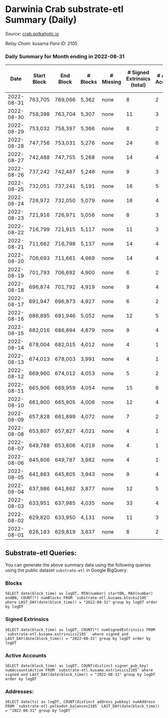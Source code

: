 # Darwinia Crab substrate-etl Summary (Daily)

_Source_: [crab.polkaholic.io](https://crab.polkaholic.io)

*Relay Chain*: kusama
*Para ID*: 2105



### Daily Summary for Month ending in 2022-08-31


| Date | Start Block | End Block | # Blocks | # Missing | # Signed Extrinsics (total) | # Active Accounts | # Addresses with Balances | # Events | # Transfers | # XCM Transfers In | # XCM Transfers Out |
| ---- | ----------- | --------- | -------- | --------- | --------------------------- | ----------------- | ------------------------- | -------- | ----------- | ------------------ | ------------------- |
| 2022-08-31 | 763,705 | 769,066 | 5,362 | none  | 8 | 2 | 46 | 11,015 | 264 ($0.23) |   |   |
| 2022-08-30 | 758,398 | 763,704 | 5,307 | none  | 11 | 3 |  | 11,047 | 391 ($0.38) | 1 ($0.50) | 1 ($0.088) |
| 2022-08-29 | 753,032 | 758,397 | 5,366 | none  | 8 | 2 |  | 11,026 | 264 ($0.23) |   |   |
| 2022-08-28 | 747,756 | 753,031 | 5,276 | none  | 24 | 6 |  | 11,233 | 580 ($4.45) |   | 7 ($4.01) |
| 2022-08-27 | 742,488 | 747,755 | 5,268 | none  | 14 | 4 |  | 10,895 | 305 ($0.28) |   |   |
| 2022-08-26 | 737,242 | 742,487 | 5,246 | none  | 9 | 3 | 44 | 10,859 | 325 ($0.33) | 2 ($0.10) | 1 ($0.088) |
| 2022-08-25 | 732,051 | 737,241 | 5,191 | none  | 16 | 5 | 44 | 10,926 | 478 ($0.54) |   | 3 ($0.18) |
| 2022-08-24 | 726,972 | 732,050 | 5,079 | none  | 16 | 4 | 44 | 10,682 | 459 ($0.31) |   | 2 ($0.038) |
| 2022-08-23 | 721,916 | 726,971 | 5,056 | none  | 8 | 3 | 44 | 10,355 | 204 ($0.076) | 1 ($0.015) | 3  |
| 2022-08-22 | 716,799 | 721,915 | 5,117 | none  | 11 | 3 | 44 | 10,667 | 389 ($0.40) | 1 ($0.015) | 2 ($0.096) |
| 2022-08-21 | 711,662 | 716,798 | 5,137 | none  | 14 | 4 | 44 | 10,661 | 333 ($18.69) |   | 1 ($18.37) |
| 2022-08-20 | 706,693 | 711,661 | 4,969 | none  | 14 | 4 | 43 | 10,338 | 348 ($26.72) |   | 1 ($26.43) |
| 2022-08-19 | 701,793 | 706,692 | 4,900 | none  | 6 | 2 | 43 | 9,953 | 132 ($0.11) |   |   |
| 2022-08-18 | 696,874 | 701,792 | 4,919 | none  | 9 | 4 | 43 | 10,010 | 128 ($0.08) | 1 ($0.015) | 1 ($0.0049) |
| 2022-08-17 | 691,947 | 696,873 | 4,927 | none  | 6 | 2 | 43 | 10,004 | 122 ($0.017) |   | 2 ($0.015) |
| 2022-08-16 | 686,895 | 691,946 | 5,052 | none  | 12 | 5 | 43 | 10,423 | 266 ($0.22) | 1 ($0.01) | 2 ($0.02) |
| 2022-08-15 | 682,016 | 686,894 | 4,879 | none  | 9 | 4 | 43 | 9,926 | 129 ($0.075) |   |   |
| 2022-08-14 | 678,004 | 682,015 | 4,012 | none  | 4 | 1 | 43 | 8,038 |   |   |   |
| 2022-08-13 | 674,013 | 678,003 | 3,991 | none  | 4 | 1 | 43 | 7,996 |   |   |   |
| 2022-08-12 | 669,960 | 674,012 | 4,053 | none  | 5 | 2 | 43 | 8,193 | 61 ($0.026) | 1 ($0.02) | 1 ($0.025) |
| 2022-08-11 | 665,906 | 669,959 | 4,054 | none  | 15 | 6 | 43 | 8,423 | 254 ($0.15) |   | 5 ($0.0082) |
| 2022-08-10 | 661,900 | 665,905 | 4,006 | none  | 12 | 4 | 43 | 8,344 | 264 ($0.32) | 2 ($0.02) | 5 ($0.061) |
| 2022-08-09 | 657,828 | 661,899 | 4,072 | none  | 7 | 2 | 40 | 8,300 | 127 ($0.033) |   | 3 ($0.03) |
| 2022-08-08 | 653,807 | 657,827 | 4,021 | none  | 4 | 1 | 40 | 8,056 |   |   |   |
| 2022-08-07 | 649,788 | 653,806 | 4,019 | none  | 4 | 1 | 40 | 8,053 |   |   |   |
| 2022-08-06 | 645,806 | 649,787 | 3,982 | none  | 4 | 1 | 40 | 7,978 |   |   |   |
| 2022-08-05 | 641,863 | 645,805 | 3,943 | none  | 9 | 4 | 40 | 8,007 | 80 ($5.06) |   | 1 ($4.97) |
| 2022-08-04 | 637,986 | 641,862 | 3,877 | none  | 12 | 5 | 39 | 8,049 | 238 ($11.09) | 2 ($10.96) | 2 ($10.96) |
| 2022-08-03 | 633,951 | 637,985 | 4,035 | none  | 33 | 4 | 38 | 8,738 | 537 ($0.93) |   |   |
| 2022-08-02 | 629,820 | 633,950 | 4,131 | none  | 11 | 3 | 38 | 8,575 | 265 ($0.25) |   |   |
| 2022-08-01 | 626,183 | 629,819 | 3,637 | none  | 8 | 2 | 38 | 7,567 | 264 ($0.23) |   |   |

## Substrate-etl Queries:
You can generate the above summary data using the following queries using the public dataset `substrate-etl` in Google BigQuery:


### Blocks
```
SELECT date(block_time) as logDT, MIN(number) startBN, MAX(number) endBN, COUNT(*) numBlocks FROM `substrate-etl.kusama.blocks2105`  where LAST_DAY(date(block_time)) = "2022-08-31" group by logDT order by logDT
```


### Signed Extrinsics
```
SELECT date(block_time) as logDT, COUNT(*) numSignedExtrinsics FROM `substrate-etl.kusama.extrinsics2105`  where signed and LAST_DAY(date(block_time)) = "2022-08-31" group by logDT order by logDT
```


### Active Accounts
```
SELECT date(block_time) as logDT, COUNT(distinct signer_pub_key) numAccountsActive FROM `substrate-etl.kusama.extrinsics2105` where signed and LAST_DAY(date(block_time)) = "2022-08-31" group by logDT order by logDT
```


### Addresses:
```
SELECT date(ts) as logDT, COUNT(distinct address_pubkey) numAddress FROM `substrate-etl.polkadot.balances2105` LAST_DAY(date(block_time)) = "2022-08-31" group by logDT```

